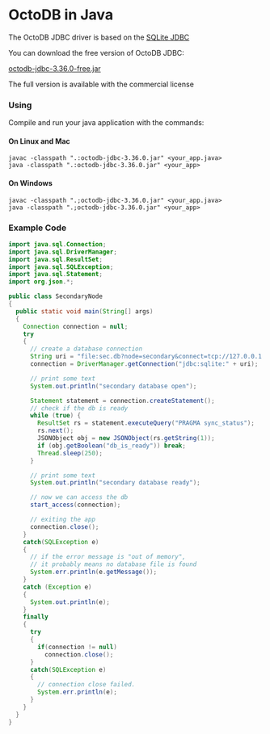 OctoDB in Java
==============

The OctoDB JDBC driver is based on the [SQLite JDBC](https://github.com/xerial/sqlite-jdbc)

You can download the free version of OctoDB JDBC:

[octodb-jdbc-3.36.0-free.jar](http://octodb.io/download/octodb-jdbc-3.36.0-free.jar)

The full version is available with the commercial license


### Using

Compile and run your java application with the commands:

#### On Linux and Mac

    javac -classpath ".:octodb-jdbc-3.36.0.jar" <your_app.java>
    java -classpath ".:octodb-jdbc-3.36.0.jar" <your_app>

#### On Windows

    javac -classpath ".;octodb-jdbc-3.36.0.jar" <your_app.java>
    java -classpath ".;octodb-jdbc-3.36.0.jar" <your_app>


### Example Code

```java
import java.sql.Connection;
import java.sql.DriverManager;
import java.sql.ResultSet;
import java.sql.SQLException;
import java.sql.Statement;
import org.json.*;

public class SecondaryNode
{
  public static void main(String[] args)
  {
    Connection connection = null;
    try
    {
      // create a database connection
      String uri = "file:sec.db?node=secondary&connect=tcp://127.0.0.1:1234";
      connection = DriverManager.getConnection("jdbc:sqlite:" + uri);

      // print some text
      System.out.println("secondary database open");

      Statement statement = connection.createStatement();
      // check if the db is ready
      while (true) {
        ResultSet rs = statement.executeQuery("PRAGMA sync_status");
        rs.next();
        JSONObject obj = new JSONObject(rs.getString(1));
        if (obj.getBoolean("db_is_ready")) break;
        Thread.sleep(250);
      }

      // print some text
      System.out.println("secondary database ready");

      // now we can access the db
      start_access(connection);

      // exiting the app
      connection.close();
    }
    catch(SQLException e)
    {
      // if the error message is "out of memory",
      // it probably means no database file is found
      System.err.println(e.getMessage());
    }
    catch (Exception e)
    {
      System.out.println(e);
    }
    finally
    {
      try
      {
        if(connection != null)
          connection.close();
      }
      catch(SQLException e)
      {
        // connection close failed.
        System.err.println(e);
      }
    }
  }
}
```
